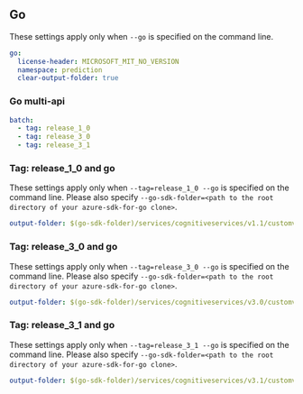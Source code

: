## Go

These settings apply only when `--go` is specified on the command line.

``` yaml $(go)
go:
  license-header: MICROSOFT_MIT_NO_VERSION
  namespace: prediction
  clear-output-folder: true
```

### Go multi-api

``` yaml $(go) && $(multiapi)
batch:
  - tag: release_1_0
  - tag: release_3_0
  - tag: release_3_1
```

### Tag: release_1_0 and go

These settings apply only when `--tag=release_1_0 --go` is specified on the command line.
Please also specify `--go-sdk-folder=<path to the root directory of your azure-sdk-for-go clone>`.

``` yaml $(tag) == 'release_1_0' && $(go)
output-folder: $(go-sdk-folder)/services/cognitiveservices/v1.1/customvision/$(namespace)
```

### Tag: release_3_0 and go

These settings apply only when `--tag=release_3_0 --go` is specified on the command line.
Please also specify `--go-sdk-folder=<path to the root directory of your azure-sdk-for-go clone>`.

``` yaml $(tag) == 'release_3_0' && $(go)
output-folder: $(go-sdk-folder)/services/cognitiveservices/v3.0/customvision/$(namespace)
```

### Tag: release_3_1 and go

These settings apply only when `--tag=release_3_1 --go` is specified on the command line.
Please also specify `--go-sdk-folder=<path to the root directory of your azure-sdk-for-go clone>`.

``` yaml $(tag) == 'release_3_1' && $(go)
output-folder: $(go-sdk-folder)/services/cognitiveservices/v3.1/customvision/$(namespace)
```
